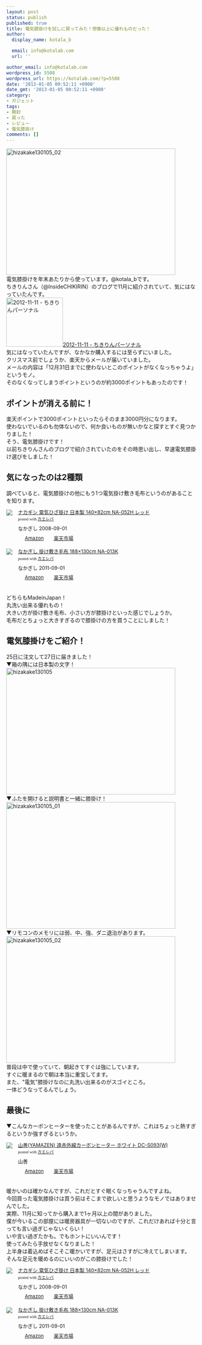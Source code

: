 ```yaml
---
layout: post
status: publish
published: true
title: 電気膝掛けを試しに買ってみた！想像以上に優れものだった！
author:
  display_name: kotala_b

  email: info@kotalab.com
  url: ''

author_email: info@kotalab.com
wordpress_id: 5508
wordpress_url: https://kotalab.com/?p=5508
date: '2013-01-05 09:52:11 +0900'
date_gmt: '2013-01-05 00:52:11 +0900'
category:
- ガジェット
tags:
- 開封
- 買った
- レビュー
- 電気膝掛け
comments: []
---
```

<p><a href="https://kotalab.com/wp-content/uploads/hizakake130105_02.jpg" target="_blank"><img src="https://kotalab.com/wp-content/uploads/hizakake130105_02-448x336.jpg" alt="hizakake130105_02" width="448" height="336" class="alignnone size-large wp-image-5511" /></a><br />
電気膝掛けを年末あたりから使っています。@kotala_bです。<br />
ちきりんさん（@InsideCHIKIRIN）のブログで11月に紹介されていて、気にはなっていたんです。<br />
<a href="https://d.hatena.ne.jp/Chikirin+personal/20121111#p1" target="_blank"><img  class="alignleft" src="https://capture.heartrails.com/150x130?https://d.hatena.ne.jp/Chikirin+personal/20121111#p1" alt="2012-11-11 - ちきりんパーソナル" width="150" height="130" /></a><a href="https://d.hatena.ne.jp/Chikirin+personal/20121111#p1" target="_blank">2012-11-11 - ちきりんパーソナル</a><a href="https://b.hatena.ne.jp/entry/https://d.hatena.ne.jp/Chikirin+personal/20121111#p1" target="_blank"><img border="0" src="https://b.hatena.ne.jp/entry/image/https://d.hatena.ne.jp/Chikirin+personal/20121111#p1" alt="" /></a><br style="clear:both;" />気にはなっていたんですが、なかなか購入するには至らずにいました。<br />
クリスマス前でしょうか、楽天からメールが届いていました。<br />
メールの内容は「12月31日までに使わないとこのポイントがなくなっちゃうよ」というモノ。<br />
そのなくなってしまうポイントというのが約3000ポイントもあったのです！<br />
</p>
<!--more-->
<h2>ポイントが消える前に！</h2>
<p>楽天ポイントで3000ポイントといったらそのまま3000円分になります。<br />
使わないでいるのも勿体ないので、何か良いものが無いかなと探すとすぐ見つかりました！<br />
そう、電気膝掛けです！<br />
以前ちきりんさんのブログで紹介されていたのをその時思い出し、早速電気膝掛け選びをしました！</p>
<h2>気になったのは2種類</h2>
<p>調べていると、電気膝掛けの他にもう1つ電気掛け敷き毛布というのがあることを知ります。</p>
<div class="kaerebalink-box" style="text-align:left;padding-bottom:20px;font-size:small;/zoom: 1;overflow: hidden;">
<div class="kaerebalink-image" style="float:left;margin:0 15px 10px 0;"><a href="https://www.amazon.co.jp/exec/obidos/ASIN/B001D5JSG8/same-22/ref=nosim/" rel="nofollow" target="_blank"><img src="https://images-fe.ssl-images-amazon.com/images/I/416dAVRUtkL._SL160_.jpg" style="border: none;" /></a></div>
<div class="kaerebalink-info" style="line-height:120%;/zoom: 1;overflow: hidden;">
<div class="kaerebalink-name" style="margin-bottom:10px;line-height:120%"><a href="https://www.amazon.co.jp/exec/obidos/ASIN/B001D5JSG8/same-22/ref=nosim/" rel="nofollow" target="_blank">ナカギシ 電気ひざ掛け 日本製 140&times;82cm NA-052H レッド</a>
<div class="kaerebalink-powered-date" style="font-size:8pt;margin-top:5px;font-family:verdana;line-height:120%">posted with <a href="https://kaereba.com" target="_blank">カエレバ</a></div>
</div>
<div class="kaerebalink-detail" style="margin-bottom:5px;"> なかぎし 2008-09-01    </div>
<div class="kaerebalink-link1" style="margin-top:10px;">
<div class="shoplinkamazon" style="display:inline;margin-right:5px;background: url('https://img.yomereba.com/tam_k_01.gif') 0 0 no-repeat;padding: 2px 0 2px 18px;white-space: nowrap;"><a href="https://www.amazon.co.jp/gp/search?keywords=NA-052H&__mk_ja_JP=%83J%83%5E%83J%83i&tag=same-22" rel="nofollow" target="_blank" title="アマゾン" >Amazon</a></div>
<div class="shoplinkrakuten" style="display:inline;margin-right:5px;background: url('https://img.yomereba.com/tam_k_01.gif') 0 -50px no-repeat;padding: 2px 0 2px 18px;white-space: nowrap;"><a href="https://hb.afl.rakuten.co.jp/hgc/0fa7afc8.bbfc196a.0fa7afc9.d56c38f1/?pc=http%3A%2F%2Fsearch.rakuten.co.jp%2Fsearch%2Fmall%2FNA-052H%2F-%2Ff.1-p.1-s.1-sf.0-st.A-v.2%3Fx%3D0%26scid%3Daf_ich_link_urltxt%26m%3Dhttp%3A%2F%2Fm.rakuten.co.jp%2F" rel="nofollow" target="_blank" title="楽天市場" >楽天市場</a></div>
</div>
</div>
<div class="booklink-footer" style="clear: left"></div>
</div>
<div class="kaerebalink-box" style="text-align:left;padding-bottom:20px;font-size:small;/zoom: 1;overflow: hidden;">
<div class="kaerebalink-image" style="float:left;margin:0 15px 10px 0;"><a href="https://www.amazon.co.jp/exec/obidos/ASIN/B005HMMC0M/same-22/ref=nosim/" rel="nofollow" target="_blank"><img src="https://images-fe.ssl-images-amazon.com/images/I/41P8W7T8ufL._SL160_.jpg" style="border: none;" /></a></div>
<div class="kaerebalink-info" style="line-height:120%;/zoom: 1;overflow: hidden;">
<div class="kaerebalink-name" style="margin-bottom:10px;line-height:120%"><a href="https://www.amazon.co.jp/exec/obidos/ASIN/B005HMMC0M/same-22/ref=nosim/" rel="nofollow" target="_blank">なかぎし 掛け敷き毛布 188&times;130cm NA-013K</a>
<div class="kaerebalink-powered-date" style="font-size:8pt;margin-top:5px;font-family:verdana;line-height:120%">posted with <a href="https://kaereba.com" target="_blank">カエレバ</a></div>
</div>
<div class="kaerebalink-detail" style="margin-bottom:5px;"> なかぎし 2011-09-01    </div>
<div class="kaerebalink-link1" style="margin-top:10px;">
<div class="shoplinkamazon" style="display:inline;margin-right:5px;background: url('https://img.yomereba.com/tam_k_01.gif') 0 0 no-repeat;padding: 2px 0 2px 18px;white-space: nowrap;"><a href="https://www.amazon.co.jp/gp/search?keywords=NA-013K&__mk_ja_JP=%83J%83%5E%83J%83i&tag=same-22" rel="nofollow" target="_blank" title="アマゾン" >Amazon</a></div>
<div class="shoplinkrakuten" style="display:inline;margin-right:5px;background: url('https://img.yomereba.com/tam_k_01.gif') 0 -50px no-repeat;padding: 2px 0 2px 18px;white-space: nowrap;"><a href="https://hb.afl.rakuten.co.jp/hgc/0fa7afc8.bbfc196a.0fa7afc9.d56c38f1/?pc=http%3A%2F%2Fsearch.rakuten.co.jp%2Fsearch%2Fmall%2FNA-013K%2F-%2Ff.1-p.1-s.1-sf.0-st.A-v.2%3Fx%3D0%26scid%3Daf_ich_link_urltxt%26m%3Dhttp%3A%2F%2Fm.rakuten.co.jp%2F" rel="nofollow" target="_blank" title="楽天市場" >楽天市場</a></div>
</div>
</div>
<div class="booklink-footer" style="clear: left"></div>
</div>
<p>どちらもMadeinJapan！<br />
丸洗い出来る優れもの！<br />
大きい方が掛け敷き毛布、小さい方が膝掛けといった感じでしょうか。<br />
毛布だとちょっと大きすぎるので膝掛けの方を買うことにしました！</p>
<h2>電気膝掛けをご紹介！</h2>
<p>25日に注文して27日に届きました！<br />
▼箱の隅には日本製の文字！<br />
<a href="https://kotalab.com/wp-content/uploads/hizakake130105.jpg" target="_blank"><img src="https://kotalab.com/wp-content/uploads/hizakake130105-448x336.jpg" alt="hizakake130105" width="448" height="336" class="alignnone size-large wp-image-5512" /></a><br />
▼ふたを開けると説明書と一緒に膝掛け！<br />
<a href="https://kotalab.com/wp-content/uploads/hizakake130105_01.jpg" target="_blank"><img src="https://kotalab.com/wp-content/uploads/hizakake130105_01-448x336.jpg" alt="hizakake130105_01" width="448" height="336" class="alignnone size-large wp-image-5510" /></a><br />
▼リモコンのメモリには弱、中、強、ダニ退治があります。<br />
<a href="https://kotalab.com/wp-content/uploads/hizakake130105_02.jpg" target="_blank"><img src="https://kotalab.com/wp-content/uploads/hizakake130105_02-448x336.jpg" alt="hizakake130105_02" width="448" height="336" class="alignnone size-large wp-image-5511" /></a><br />
普段は中で使っていて、朝起きてすぐは強にしています。<br />
すぐに暖まるので朝は本当に重宝してます。<br />
また、"電気"膝掛けなのに丸洗い出来るのがスゴイところ。<br />
一体どうなってるんでしょう。</p>
<h2>最後に</h2>
<p>▼こんなカーボンヒーターを使ったことがあるんですが、これはちょっと熱すぎるというか強すぎるというか。</p>
<div class="kaerebalink-box" style="text-align:left;padding-bottom:20px;font-size:small;/zoom: 1;overflow: hidden;">
<div class="kaerebalink-image" style="float:left;margin:0 15px 10px 0;"><a href="https://www.amazon.co.jp/exec/obidos/ASIN/B009B5178E/same-22/ref=nosim/" rel="nofollow" target="_blank"><img src="https://images-fe.ssl-images-amazon.com/images/I/31ytgBmxZ7L._SL160_.jpg" style="border: none;" /></a></div>
<div class="kaerebalink-info" style="line-height:120%;/zoom: 1;overflow: hidden;">
<div class="kaerebalink-name" style="margin-bottom:10px;line-height:120%"><a href="https://www.amazon.co.jp/exec/obidos/ASIN/B009B5178E/same-22/ref=nosim/" rel="nofollow" target="_blank">山善(YAMAZEN) 遠赤外線カーボンヒーター ホワイト DC-S093(W)</a>
<div class="kaerebalink-powered-date" style="font-size:8pt;margin-top:5px;font-family:verdana;line-height:120%">posted with <a href="https://kaereba.com" target="_blank">カエレバ</a></div>
</div>
<div class="kaerebalink-detail" style="margin-bottom:5px;"> 山善     </div>
<div class="kaerebalink-link1" style="margin-top:10px;">
<div class="shoplinkamazon" style="display:inline;margin-right:5px;background: url('https://img.yomereba.com/tam_k_01.gif') 0 0 no-repeat;padding: 2px 0 2px 18px;white-space: nowrap;"><a href="https://www.amazon.co.jp/gp/search?keywords=DC-S093&__mk_ja_JP=%83J%83%5E%83J%83i&tag=same-22" rel="nofollow" target="_blank" title="アマゾン" >Amazon</a></div>
<div class="shoplinkrakuten" style="display:inline;margin-right:5px;background: url('https://img.yomereba.com/tam_k_01.gif') 0 -50px no-repeat;padding: 2px 0 2px 18px;white-space: nowrap;"><a href="https://hb.afl.rakuten.co.jp/hgc/0fa7afc8.bbfc196a.0fa7afc9.d56c38f1/?pc=http%3A%2F%2Fsearch.rakuten.co.jp%2Fsearch%2Fmall%2FDC-S093%2F-%2Ff.1-p.1-s.1-sf.0-st.A-v.2%3Fx%3D0%26scid%3Daf_ich_link_urltxt%26m%3Dhttp%3A%2F%2Fm.rakuten.co.jp%2F" rel="nofollow" target="_blank" title="楽天市場" >楽天市場</a></div>
</div>
</div>
<div class="booklink-footer" style="clear: left"></div>
</div>
<p>暖かいのは確かなんですが、これだとすぐ眠くなっちゃうんですよね。<br />
今回買った電気膝掛けは買う前はそこまで欲しいと思うようなモノではありませんでした。<br />
実際、11月に知ってから購入まで1ヶ月以上の間がありました。<br />
僕が今いるこの部屋には暖房器具が一切ないのですが、これだけあれば十分と言っても言い過ぎじゃないくらい！<br />
いや言い過ぎたかも。でもホントにいいんです！<br />
使ってみたら手放せなくなりました！<br />
上半身は着込めばそこそこ暖かいですが、足元はさすがに冷えてしまいます。<br />
そんな足元を暖めるのにいいのがこの膝掛けでした！</p>
<div class="kaerebalink-box" style="text-align:left;padding-bottom:20px;font-size:small;/zoom: 1;overflow: hidden;">
<div class="kaerebalink-image" style="float:left;margin:0 15px 10px 0;"><a href="https://www.amazon.co.jp/exec/obidos/ASIN/B001D5JSG8/same-22/ref=nosim/" rel="nofollow" target="_blank"><img src="https://images-fe.ssl-images-amazon.com/images/I/416dAVRUtkL._SL160_.jpg" style="border: none;" /></a></div>
<div class="kaerebalink-info" style="line-height:120%;/zoom: 1;overflow: hidden;">
<div class="kaerebalink-name" style="margin-bottom:10px;line-height:120%"><a href="https://www.amazon.co.jp/exec/obidos/ASIN/B001D5JSG8/same-22/ref=nosim/" rel="nofollow" target="_blank">ナカギシ 電気ひざ掛け 日本製 140&times;82cm NA-052H レッド</a>
<div class="kaerebalink-powered-date" style="font-size:8pt;margin-top:5px;font-family:verdana;line-height:120%">posted with <a href="https://kaereba.com" target="_blank">カエレバ</a></div>
</div>
<div class="kaerebalink-detail" style="margin-bottom:5px;"> なかぎし 2008-09-01    </div>
<div class="kaerebalink-link1" style="margin-top:10px;">
<div class="shoplinkamazon" style="display:inline;margin-right:5px;background: url('https://img.yomereba.com/tam_k_01.gif') 0 0 no-repeat;padding: 2px 0 2px 18px;white-space: nowrap;"><a href="https://www.amazon.co.jp/gp/search?keywords=NA-052H&__mk_ja_JP=%83J%83%5E%83J%83i&tag=same-22" rel="nofollow" target="_blank" title="アマゾン" >Amazon</a></div>
<div class="shoplinkrakuten" style="display:inline;margin-right:5px;background: url('https://img.yomereba.com/tam_k_01.gif') 0 -50px no-repeat;padding: 2px 0 2px 18px;white-space: nowrap;"><a href="https://hb.afl.rakuten.co.jp/hgc/0fa7afc8.bbfc196a.0fa7afc9.d56c38f1/?pc=http%3A%2F%2Fsearch.rakuten.co.jp%2Fsearch%2Fmall%2FNA-052H%2F-%2Ff.1-p.1-s.1-sf.0-st.A-v.2%3Fx%3D0%26scid%3Daf_ich_link_urltxt%26m%3Dhttp%3A%2F%2Fm.rakuten.co.jp%2F" rel="nofollow" target="_blank" title="楽天市場" >楽天市場</a></div>
</div>
</div>
<div class="booklink-footer" style="clear: left"></div>
</div>
<div class="kaerebalink-box" style="text-align:left;padding-bottom:20px;font-size:small;/zoom: 1;overflow: hidden;">
<div class="kaerebalink-image" style="float:left;margin:0 15px 10px 0;"><a href="https://www.amazon.co.jp/exec/obidos/ASIN/B005HMMC0M/same-22/ref=nosim/" rel="nofollow" target="_blank"><img src="https://images-fe.ssl-images-amazon.com/images/I/41P8W7T8ufL._SL160_.jpg" style="border: none;" /></a></div>
<div class="kaerebalink-info" style="line-height:120%;/zoom: 1;overflow: hidden;">
<div class="kaerebalink-name" style="margin-bottom:10px;line-height:120%"><a href="https://www.amazon.co.jp/exec/obidos/ASIN/B005HMMC0M/same-22/ref=nosim/" rel="nofollow" target="_blank">なかぎし 掛け敷き毛布 188&times;130cm NA-013K</a>
<div class="kaerebalink-powered-date" style="font-size:8pt;margin-top:5px;font-family:verdana;line-height:120%">posted with <a href="https://kaereba.com" target="_blank">カエレバ</a></div>
</div>
<div class="kaerebalink-detail" style="margin-bottom:5px;"> なかぎし 2011-09-01    </div>
<div class="kaerebalink-link1" style="margin-top:10px;">
<div class="shoplinkamazon" style="display:inline;margin-right:5px;background: url('https://img.yomereba.com/tam_k_01.gif') 0 0 no-repeat;padding: 2px 0 2px 18px;white-space: nowrap;"><a href="https://www.amazon.co.jp/gp/search?keywords=NA-013K&__mk_ja_JP=%83J%83%5E%83J%83i&tag=same-22" rel="nofollow" target="_blank" title="アマゾン" >Amazon</a></div>
<div class="shoplinkrakuten" style="display:inline;margin-right:5px;background: url('https://img.yomereba.com/tam_k_01.gif') 0 -50px no-repeat;padding: 2px 0 2px 18px;white-space: nowrap;"><a href="https://hb.afl.rakuten.co.jp/hgc/0fa7afc8.bbfc196a.0fa7afc9.d56c38f1/?pc=http%3A%2F%2Fsearch.rakuten.co.jp%2Fsearch%2Fmall%2FNA-013K%2F-%2Ff.1-p.1-s.1-sf.0-st.A-v.2%3Fx%3D0%26scid%3Daf_ich_link_urltxt%26m%3Dhttp%3A%2F%2Fm.rakuten.co.jp%2F" rel="nofollow" target="_blank" title="楽天市場" >楽天市場</a></div>
</div>
</div>
<div class="booklink-footer" style="clear: left"></div>
</div>
